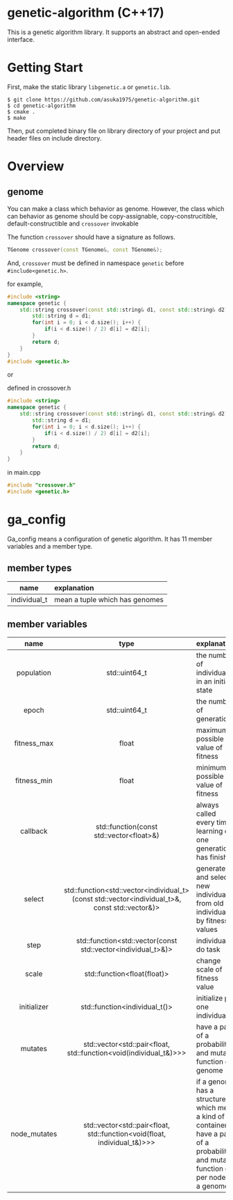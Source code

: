 # genetic-algorithm (C++17)
This is a genetic algorithm library. It supports an abstract and open-ended interface.

# Getting Start

First, make the static library `libgenetic.a` or `genetic.lib`.
```
$ git clone https://github.com/asuka1975/genetic-algorithm.git
$ cd genetic-algorithm
$ cmake .
$ make
```
Then, put completed binary file on library directory of your project and put header files on include directory.

# Overview
## genome

You can make a class which behavior as genome. 
However, the class which can behavior as genome should be copy-assignable, copy-construcitible, default-constructible and `crossover` invokable 

The function `crossover` should have a signature as follows.

```c++
TGenome crossover(const TGenome&, const TGenome&);
```
And, `crossover` must be defined in namespace `genetic` before `#include<genetic.h>`.

for example,

```c++
#include <string>
namespace genetic {
    std::string crossover(const std::string& d1, const std::string& d2) {
        std::string d = d1;
        for(int i = 0; i < d.size(); i++) {
            if(i < d.size() / 2) d[i] = d2[i];
        }
        return d;
    }
}
#include <genetic.h>
``` 

or

defined in crossover.h
```c++
#include <string>
namespace genetic {
    std::string crossover(const std::string& d1, const std::string& d2) {
        std::string d = d1;
        for(int i = 0; i < d.size(); i++) {
            if(i < d.size() / 2) d[i] = d2[i];
        }
        return d;
    }
}
```

in main.cpp

```c++
#include "crossover.h"
#include <genetic.h>
```

# ga_config
Ga_config means a configuration of genetic algorithm. It has 11 member variables and a member type.

## member types
|name|explanation|
|:---:|:---|
|individual_t|mean a tuple which has genomes|

## member variables
|name|type|explanation|
|:---:|:---:|:---|
|population|std::uint64_t|the number of individuals in an initial state|
|epoch|std::uint64_t|the number of generations|
|fitness_max|float|maximum possible value of fitness|
|fitness_min|float|minimum possible value of fitness|
|callback|std::function<void>(const std::vector\<float\>&)|always called every time learning of one generation has finished|
|select|std::function<std::vector<individual_t>(const std::vector<individual_t>&, const std::vector<float>&)>|generate and select new individuals from old individuals by fitness values|
|step|std::function<std::vector<float>(const std::vector<individual_t>&)>|individuals do task|
|scale|std::function<float(float)>|change scale of fitness value|
|initializer|std::function<individual_t()>|initialize per one individual|
|mutates|std::vector<std::pair<float, std::function<void(individual_t&)>>>|have a pair of a probability and mutate function of genome|
|node_mutates|std::vector<std::pair<float, std::function<void(float, individual_t&)>>>|if a genome has a structure which mean a kind of container, have a pair of a probability and mutate function of per node of a genome|
